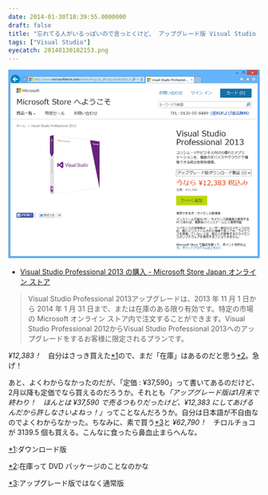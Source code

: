 ```yaml
---
date: 2014-01-30T18:39:55.0000000
draft: false
title: "忘れてる人がいるっぽいので言っとくけど、 アップグレード版 Visual Studio Professional 2013 がお安く買えるのは明日までらしいで。わしは忘れかけていた。"
tags: ["Visual Studio"]
eyecatch: 20140130182153.png
---
```

<p><span itemscope itemtype="http://schema.org/Photograph"><img src="20140130182153.png" alt="f:id:daruyanagi:20140130182153p:plain" title="f:id:daruyanagi:20140130182153p:plain" class="hatena-fotolife" itemprop="image"></span><br />
</p>

<ul>
<li><a href="http://www.microsoftstore.com/store/msjp/ja_JP/pdp/productID.288484500?Wt.mc_id=Docking_HP_4upMid_2">Visual Studio Professional 2013 &#x306E;&#x8CFC;&#x5165; - Microsoft Store Japan &#x30AA;&#x30F3;&#x30E9;&#x30A4;&#x30F3; &#x30B9;&#x30C8;&#x30A2;</a></li>
</ul>
<blockquote>
<p>Visual Studio Professional 2013アップグレードは、2013 年 11 月 1 日から 2014 年 1 月 31 日まで、または在庫のある限り有効です。特定の市場の Microsoft オンライン ストア内で注文することができます。Visual Studio Professional 2012からVisual Studio Professional 2013へのアップグレードをするお客様に限定されるプランです。</p>

</blockquote>
<p><i>¥12,383！　</i>自分はさっき買えた<a href="#f1" name="fn1" title="ダウンロード版">*1</a>ので、まだ「在庫」はあるのだと思う<a href="#f2" name="fn2" title="在庫って DVD パッケージのことなのかな">*2</a>。急げ！</p><p>あと、よくわからなかったのだが、「定価 : ¥37,590」って書いてあるのだけど、2月以降も定価でなら買えるのだろうか。それとも<i>「アップグレード版は1月末で終わり！　ほんとは ¥37,590 で売るつもりだったけど、¥12,383 にしてあげるんだから許しなさいよねっ！」</i>ってことなんだろうか。自分は日本語が不自由なのでよくわからなかった。ちなみに、素で買う<a href="#f3" name="fn3" title="アップグレード版ではなく通常版">*3</a>と <i>¥62,790！　</i>チロルチョコが 3139.5 個も買える。こんなに食ったら鼻血止まらへんな。</p>
<div class="footnote">
<p class="footnote"><a href="#fn1" name="f1" class="footnote-number">*1</a><span class="footnote-delimiter">:</span><span class="footnote-text">ダウンロード版</span></p>
<p class="footnote"><a href="#fn2" name="f2" class="footnote-number">*2</a><span class="footnote-delimiter">:</span><span class="footnote-text">在庫って DVD パッケージのことなのかな</span></p>
<p class="footnote"><a href="#fn3" name="f3" class="footnote-number">*3</a><span class="footnote-delimiter">:</span><span class="footnote-text">アップグレード版ではなく通常版</span></p>
</div>